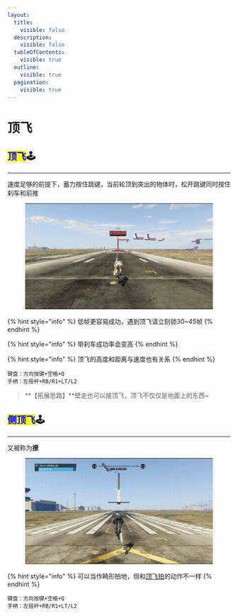 ```yaml
---
layout:
  title:
    visible: false
  description:
    visible: false
  tableOfContents:
    visible: true
  outline:
    visible: true
  pagination:
    visible: true
---
```


# 顶飞

## <mark style="color:blue;">**顶飞**</mark>🕹️ <a href="#ding-fei" id="ding-fei"></a>

***

速度足够的前提下，蓄力按住跳键，当前轮顶到突出的物体时，松开跳键同时按住刹车和前推

<div align="left">

<figure><img src="../.gitbook/assets/image/tutorial/12.low-fps-jumps-2/1.坡度顶飞.gif" alt=""><figcaption></figcaption></figure>

</div>



{% hint style="info" %}
低帧更容易成功，遇到顶飞请立刻锁30\~45帧
{% endhint %}

{% hint style="info" %}
带刹车成功率会变高
{% endhint %}

{% hint style="info" %}
顶飞的高度和距离与速度也有关系
{% endhint %}

```plaintext
键盘：方向按键+空格+Q
手柄：左摇杆+RB/R1+LT/L2
```

> \*\*【拓展思路】\*\*壁走也可以接顶飞，顶飞不仅仅是地面上的东西\~

## <mark style="color:blue;">**侧顶飞**</mark>🕹️ <a href="#ce-ding-fei" id="ce-ding-fei"></a>

***

又被称为**撩**

<div align="left">

<figure><img src="../.gitbook/assets/image/tutorial/12.low-fps-jumps-2/2.侧顶飞.gif" alt=""><figcaption></figcaption></figure>

</div>

{% hint style="info" %}
可以当作畸形拍地，但和[顶飞拍](page-6-framebounces.md#ding-fei-pai)的动作不一样
{% endhint %}

```plaintext
键盘：方向按键+空格+Q
手柄：左摇杆+RB/R1+LT/L2
```
